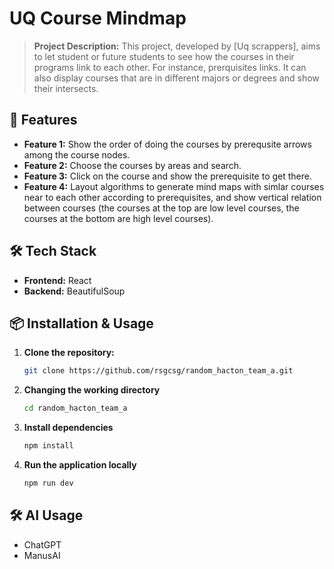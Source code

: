 # UQ Course Mindmap

> **Project Description:** This project, developed by [Uq scrappers], aims to let student or future students to see how the courses in their programs link to each other. For instance, prerquisites links. It can also display courses that are in different majors or degrees and show their intersects.

## 🚀 Features

- **Feature 1:** Show the order of doing the courses by prerequsite arrows among the course nodes.
- **Feature 2:** Choose the courses by areas and search.
- **Feature 3:** Click on the course and show the prerequisite to get there.
- **Feature 4:** Layout algorithms to generate mind maps with simlar courses near to each other according to prerequisites, and show vertical relation between courses (the courses at the top are low level courses, the courses at the bottom are high level courses).

## 🛠️ Tech Stack

- **Frontend:** React
- **Backend:** BeautifulSoup

## 📦 Installation & Usage

1. **Clone the repository:**

   ```bash
   git clone https://github.com/rsgcsg/random_hacton_team_a.git

   ```

2. **Changing the working directory**

   ```bash
   cd random_hacton_team_a

   ```

3. **Install dependencies**

   ```bash
   npm install

   ```

4. **Run the application locally**
   ```bash
   npm run dev
   ```

## 🛠️ AI Usage

- ChatGPT
- ManusAI

